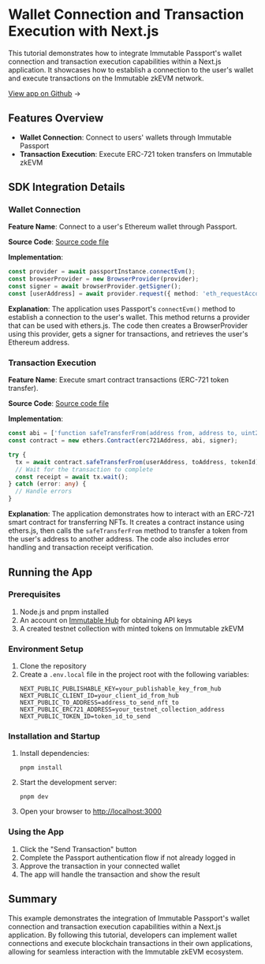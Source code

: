 <div class="display-none">

# Wallet Connection and Transaction Execution with Next.js

</div>

This tutorial demonstrates how to integrate Immutable Passport's wallet connection and transaction execution capabilities within a Next.js application. It showcases how to establish a connection to the user's wallet and execute transactions on the Immutable zkEVM network.

<div class="button-component">

[View app on Github](https://github.com/immutable/ts-immutable-sdk/tree/main/examples/passport/wallets-transactions-with-nextjs) <span class="button-component-arrow">→</span>

</div>

## Features Overview

- **Wallet Connection**: Connect to users' wallets through Immutable Passport
- **Transaction Execution**: Execute ERC-721 token transfers on Immutable zkEVM

## SDK Integration Details

### Wallet Connection

**Feature Name**: Connect to a user's Ethereum wallet through Passport.

**Source Code**: [Source code file](https://github.com/immutable/ts-immutable-sdk/blob/main/examples/passport/wallets-transactions-with-nextjs/src/transaction.ts)

**Implementation**:

```typescript
const provider = await passportInstance.connectEvm();
const browserProvider = new BrowserProvider(provider);
const signer = await browserProvider.getSigner();
const [userAddress] = await provider.request({ method: 'eth_requestAccounts' });
```

**Explanation**: 
The application uses Passport's `connectEvm()` method to establish a connection to the user's wallet. This method returns a provider that can be used with ethers.js. The code then creates a BrowserProvider using this provider, gets a signer for transactions, and retrieves the user's Ethereum address.

### Transaction Execution

**Feature Name**: Execute smart contract transactions (ERC-721 token transfer).

**Source Code**: [Source code file](https://github.com/immutable/ts-immutable-sdk/blob/main/examples/passport/wallets-transactions-with-nextjs/src/transaction.ts)

**Implementation**:

```typescript
const abi = ['function safeTransferFrom(address from, address to, uint256 tokenId)'];
const contract = new ethers.Contract(erc721Address, abi, signer);

try {
  tx = await contract.safeTransferFrom(userAddress, toAddress, tokenId);
  // Wait for the transaction to complete
  const receipt = await tx.wait();
} catch (error: any) {
  // Handle errors
}
```

**Explanation**: 
The application demonstrates how to interact with an ERC-721 smart contract for transferring NFTs. It creates a contract instance using ethers.js, then calls the `safeTransferFrom` method to transfer a token from the user's address to another address. The code also includes error handling and transaction receipt verification.

## Running the App

### Prerequisites

1. Node.js and pnpm installed
2. An account on [Immutable Hub](https://hub.immutable.com/) for obtaining API keys
3. A created testnet collection with minted tokens on Immutable zkEVM

### Environment Setup

1. Clone the repository
2. Create a `.env.local` file in the project root with the following variables:
   ```
   NEXT_PUBLIC_PUBLISHABLE_KEY=your_publishable_key_from_hub
   NEXT_PUBLIC_CLIENT_ID=your_client_id_from_hub
   NEXT_PUBLIC_TO_ADDRESS=address_to_send_nft_to
   NEXT_PUBLIC_ERC721_ADDRESS=your_testnet_collection_address
   NEXT_PUBLIC_TOKEN_ID=token_id_to_send
   ```

### Installation and Startup

1. Install dependencies:
   ```
   pnpm install
   ```

2. Start the development server:
   ```
   pnpm dev
   ```

3. Open your browser to [http://localhost:3000](http://localhost:3000)

### Using the App

1. Click the "Send Transaction" button
2. Complete the Passport authentication flow if not already logged in
3. Approve the transaction in your connected wallet
4. The app will handle the transaction and show the result

## Summary

This example demonstrates the integration of Immutable Passport's wallet connection and transaction execution capabilities within a Next.js application. By following this tutorial, developers can implement wallet connections and execute blockchain transactions in their own applications, allowing for seamless interaction with the Immutable zkEVM ecosystem. 